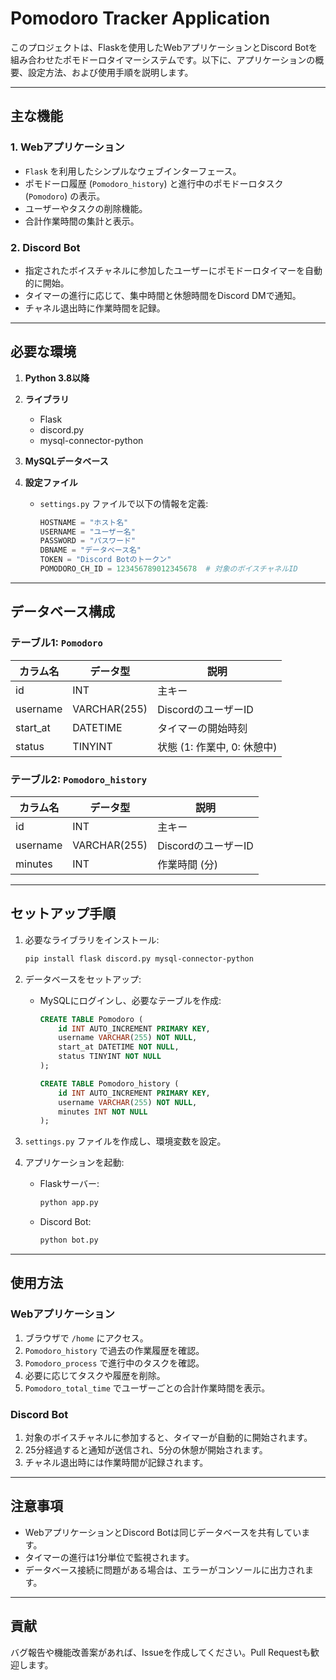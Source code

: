 # Pomodoro Tracker Application

このプロジェクトは、Flaskを使用したWebアプリケーションとDiscord Botを組み合わせたポモドーロタイマーシステムです。以下に、アプリケーションの概要、設定方法、および使用手順を説明します。

---

## 主な機能

### 1. Webアプリケーション
- `Flask` を利用したシンプルなウェブインターフェース。
- ポモドーロ履歴 (`Pomodoro_history`) と進行中のポモドーロタスク (`Pomodoro`) の表示。
- ユーザーやタスクの削除機能。
- 合計作業時間の集計と表示。

### 2. Discord Bot
- 指定されたボイスチャネルに参加したユーザーにポモドーロタイマーを自動的に開始。
- タイマーの進行に応じて、集中時間と休憩時間をDiscord DMで通知。
- チャネル退出時に作業時間を記録。

---

## 必要な環境

1. **Python 3.8以降**
2. **ライブラリ**
   - Flask
   - discord.py
   - mysql-connector-python

3. **MySQLデータベース**

4. **設定ファイル**
   - `settings.py` ファイルで以下の情報を定義:
     ```python
     HOSTNAME = "ホスト名"
     USERNAME = "ユーザー名"
     PASSWORD = "パスワード"
     DBNAME = "データベース名"
     TOKEN = "Discord Botのトークン"
     POMODORO_CH_ID = 123456789012345678  # 対象のボイスチャネルID
     ```

---

## データベース構成

### テーブル1: `Pomodoro`
| カラム名      | データ型       | 説明                       |
|---------------|----------------|----------------------------|
| id            | INT            | 主キー                    |
| username      | VARCHAR(255)   | DiscordのユーザーID       |
| start_at      | DATETIME       | タイマーの開始時刻        |
| status        | TINYINT        | 状態 (1: 作業中, 0: 休憩中) |

### テーブル2: `Pomodoro_history`
| カラム名      | データ型       | 説明                       |
|---------------|----------------|----------------------------|
| id            | INT            | 主キー                    |
| username      | VARCHAR(255)   | DiscordのユーザーID       |
| minutes       | INT            | 作業時間 (分)             |

---

## セットアップ手順

1. 必要なライブラリをインストール:
   ```bash
   pip install flask discord.py mysql-connector-python
   ```

2. データベースをセットアップ:
   - MySQLにログインし、必要なテーブルを作成:
     ```sql
     CREATE TABLE Pomodoro (
         id INT AUTO_INCREMENT PRIMARY KEY,
         username VARCHAR(255) NOT NULL,
         start_at DATETIME NOT NULL,
         status TINYINT NOT NULL
     );

     CREATE TABLE Pomodoro_history (
         id INT AUTO_INCREMENT PRIMARY KEY,
         username VARCHAR(255) NOT NULL,
         minutes INT NOT NULL
     );
     ```

3. `settings.py` ファイルを作成し、環境変数を設定。

4. アプリケーションを起動:
   - Flaskサーバー:
     ```bash
     python app.py
     ```
   - Discord Bot:
     ```bash
     python bot.py
     ```

---

## 使用方法

### Webアプリケーション
1. ブラウザで `/home` にアクセス。
2. `Pomodoro_history` で過去の作業履歴を確認。
3. `Pomodoro_process` で進行中のタスクを確認。
4. 必要に応じてタスクや履歴を削除。
5. `Pomodoro_total_time` でユーザーごとの合計作業時間を表示。

### Discord Bot
1. 対象のボイスチャネルに参加すると、タイマーが自動的に開始されます。
2. 25分経過すると通知が送信され、5分の休憩が開始されます。
3. チャネル退出時には作業時間が記録されます。

---

## 注意事項
- WebアプリケーションとDiscord Botは同じデータベースを共有しています。
- タイマーの進行は1分単位で監視されます。
- データベース接続に問題がある場合は、エラーがコンソールに出力されます。

---

## 貢献
バグ報告や機能改善案があれば、Issueを作成してください。Pull Requestも歓迎します。

